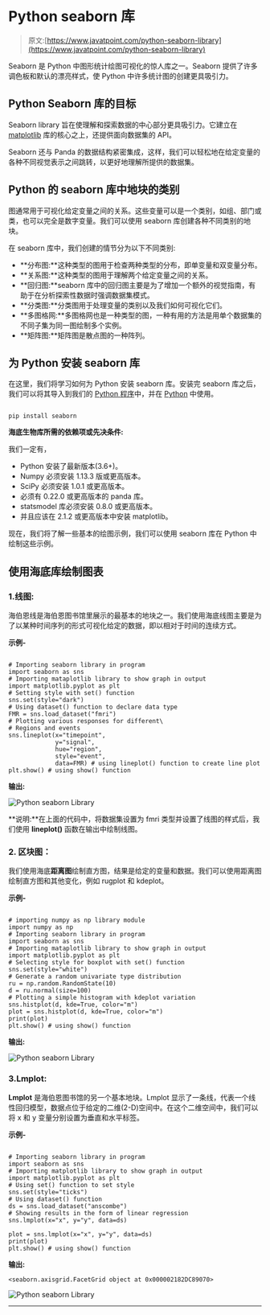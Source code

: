 # Python seaborn 库

> 原文:[https://www.javatpoint.com/python-seaborn-library](https://www.javatpoint.com/python-seaborn-library)

Seaborn 是 Python 中图形统计绘图可视化的惊人库之一。Seaborn 提供了许多调色板和默认的漂亮样式，使 Python 中许多统计图的创建更具吸引力。

## Python Seaborn 库的目标

Seaborn library 旨在使理解和探索数据的中心部分更具吸引力。它建立在 [matplotlib](https://www.javatpoint.com/matplotlib) 库的核心之上，还提供面向数据集的 API。

Seaborn 还与 Panda 的数据结构紧密集成，这样，我们可以轻松地在给定变量的各种不同视觉表示之间跳转，以更好地理解所提供的数据集。

## Python 的 seaborn 库中地块的类别

图通常用于可视化给定变量之间的关系。这些变量可以是一个类别，如组、部门或类，也可以完全是数字变量。我们可以使用 seaborn 库创建各种不同类别的地块。

在 seaborn 库中，我们创建的情节分为以下不同类别:

*   **分布图:**这种类型的图用于检查两种类型的分布，即单变量和双变量分布。
*   **关系图:**这种类型的图用于理解两个给定变量之间的关系。
*   **回归图:**seaborn 库中的回归图主要是为了增加一个额外的视觉指南，有助于在分析探索性数据时强调数据集模式。
*   **分类图:**分类图用于处理变量的类别以及我们如何可视化它们。
*   **多图格网:**多图格网也是一种类型的图，一种有用的方法是用单个数据集的不同子集为同一图绘制多个实例。
*   **矩阵图:**矩阵图是散点图的一种阵列。

## 为 Python 安装 seaborn 库

在这里，我们将学习如何为 Python 安装 seaborn 库。安装完 seaborn 库之后，我们可以将其导入到我们的 [Python 程序](https://www.javatpoint.com/python-programs)中，并在 [Python](https://www.javatpoint.com/python-tutorial) 中使用。

```

pip install seaborn

```

**海底生物库所需的依赖项或先决条件:**

我们一定有，

*   Python 安装了最新版本(3.6+)。
*   Numpy 必须安装 1.13.3 版或更高版本。
*   SciPy 必须安装 1.0.1 或更高版本。
*   必须有 0.22.0 或更高版本的 panda 库。
*   statsmodel 库必须安装 0.8.0 或更高版本。
*   并且应该在 2.1.2 或更高版本中安装 matplotlib。

现在，我们将了解一些基本的绘图示例，我们可以使用 seaborn 库在 Python 中绘制这些示例。

## 使用海底库绘制图表

### 1.线图:

海伯恩线是海伯恩图书馆里展示的最基本的地块之一。我们使用海底线图主要是为了以某种时间序列的形式可视化给定的数据，即以相对于时间的连续方式。

**示例-**

```

# Importing seaborn library in program
import seaborn as sns
# Importing mataplotlib library to show graph in output
import matplotlib.pyplot as plt
# Setting style with set() function
sns.set(style="dark")
# Using dataset() function to declare data type
FMR = sns.load_dataset("fmri")
# Plotting various responses for different\
# Regions and events
sns.lineplot(x="timepoint",
             y="signal",
             hue="region",
             style="event",
             data=FMR) # using lineplot() function to create line plot
plt.show() # using show() function

```

**输出:**

![Python seaborn Library](../Images/d301dceb3deffbcdb7ef2696511c37a2.png)

**说明:**在上面的代码中，将数据集设置为 fmri 类型并设置了线图的样式后，我们使用 **lineplot()** 函数在输出中绘制线图。

### 2\. 区块图：

我们使用海底**距离图**绘制直方图，结果是给定的变量和数据。我们可以使用距离图绘制直方图和其他变化，例如 rugplot 和 kdeplot。

**示例-**

```

# importing numpy as np library module
import numpy as np
# Importing seaborn library in program
import seaborn as sns
# Importing mataplotlib library to show graph in output
import matplotlib.pyplot as plt
# Selecting style for boxplot with set() function
sns.set(style="white")
# Generate a random univariate type distribution
ru = np.random.RandomState(10)
d = ru.normal(size=100)
# Plotting a simple histogram with kdeplot variation
sns.histplot(d, kde=True, color="m")
plot = sns.histplot(d, kde=True, color="m")
print(plot)
plt.show() # using show() function

```

**输出:**

![Python seaborn Library](../Images/0272b0ef6f817c776186db971050219f.png)

### 3.Lmplot:

**Lmplot** 是海伯恩图书馆的另一个基本地块。Lmplot 显示了一条线，代表一个线性回归模型，数据点位于给定的二维(2-D)空间中。在这个二维空间中，我们可以将 x 和 y 变量分别设置为垂直和水平标签。

**示例-**

```

# Importing seaborn library in program
import seaborn as sns
# Importing matplotlib library to show graph in output
import matplotlib.pyplot as plt
# Using set() function to set style
sns.set(style="ticks")
# Using dataset() function
ds = sns.load_dataset("anscombe")
# Showing results in the form of linear regression
sns.lmplot(x="x", y="y", data=ds)

plot = sns.lmplot(x="x", y="y", data=ds)
print(plot)
plt.show() # using show() function

```

**输出:**

```
<seaborn.axisgrid.FacetGrid object at 0x000002182DC89070>

```

![Python seaborn Library](../Images/2c28982f20956d97602b2cdd3c3f9a23.png)

* * *
